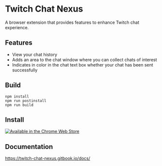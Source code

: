 # Twitch Chat Nexus

A browser extension that provides features to enhance Twitch chat experience.

## Features
- View your chat history
- Adds an area to the chat window where you can collect chats of interest
- Indicates in color in the chat text box whether your chat has been sent successfully

## Build
```
npm install
npm run postinstall
npm run build
```

## Install
[![Available in the Chrome Web Store](https://github-production-user-asset-6210df.s3.amazonaws.com/42487844/237139321-1569748d-9179-4bc8-93d0-332f7d3f8eb6.png)](https://chrome.google.com/webstore/detail/twitch-chat-nexus/oopcjaklhenijofoanbpchndknfadldn)

## Documentation
https://twitch-chat-nexus.gitbook.io/docs/
